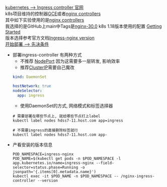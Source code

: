 [kubernetes  --> Ingress controller 官网](https://v1-18.docs.kubernetes.io/zh/docs/concepts/services-networking/ingress-controllers/)  
k8s项目维持的控制器[GCE](https://github.com/kubernetes/ingress-gce/blob/master/README.md)或者[nginx controllers](https://github.com/kubernetes/ingress-nginx/blob/main/README.md)   
其中如下实验使用的是[nginx controllers](https://github.com/kubernetes/ingress-nginx/blob/main/README.md)  
我选择的是GitHub上main中Tags是[nginx-30.0](https://github.com/kubernetes/ingress-nginx/blob/nginx-0.30.0/README.md#get-started) k8s 1.18版本使用的配置 [Getting Started](https://kubernetes.github.io/ingress-nginx/deploy/)   
版本选择参考官方文档[Ingress-nginx version](https://github.com/kubernetes/ingress-nginx/blob/main/README.md#changelog)  
[开始部署 --> 先决条件](https://github.com/kubernetes/ingress-nginx/blob/nginx-0.30.0/docs/deploy/index.md#prerequisite-generic-deployment-command)
- 部署ingress-controller 有两种方式
  - 不推荐 [NodePort](https://github.com/kubernetes/ingress-nginx/blob/nginx-0.30.0/docs/deploy/index.md#bare-metal) 因为这需要多一层转发, 影响效率
  - 推荐[ClusterIP](https://github.com/xusxlinux/Document/blob/master/kubernetes/06-kubeadm/addon/ingress-nginx/01-magic_change.yaml)需要自己魔改
  ``` yaml
  kind: DaemonSet
  
  hostNetwork: true
  nodeSelector:
    app: ingress
  ```
  - 使用DaemonSet的方式, 网络模式和标签选择器
  ``` shell
  # 需要部署在哪些节点上, 就给哪些节点打上label
  kubectl label nodes hdss7-11.host.com app=ingress
  
  # 不需要ingress的直接删除标签就行
  kubectl label nodes hdss7-11.host.com app-
  ```
- 产看安装的版本信息
  ``` shell
  POD_NAMESPACE=ingress-nginx
  POD_NAME=$(kubectl get pods -n $POD_NAMESPACE -l app.kubernetes.io/name=ingress-nginx --field-selector=status.phase=Running -o jsonpath='{.items[0].metadata.name}')
  kubectl exec -it $POD_NAME -n $POD_NAMESPACE -- /nginx-ingress-controller --version
  ```
